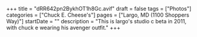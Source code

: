 +++
title = "dRR642pn2BykhOT1h8Gc.avif"
draft = false
tags = ["Photos"]
categories = ["Chuck E. Cheese's"]
pages = ["Largo, MD (1100 Shoppers Way)"]
startDate = ""
description = "This is largo's studio c beta in 2011, with chuck e wearing his avenger outfit."
+++
